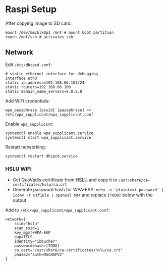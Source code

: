 # Raspi Setup

After copying image to SD card:

    mount /dev/mmcblk0p1 /mnt # mount boot partition
    touch /mnt/ssh # activates ssh

## Network

Edit `/etc/dhcpcd.conf`:

    # static ethernet interface for debugging
    interface eth0
    static ip_address=192.168.66.101/24
    static routers=192.168.66.100
    static domain_name_servers=8.8.8.8

Add WiFi credentials:

    wpa_passphrase [essid] [passphrase] >> /etc/wpa_supplicant/wpa_supplicant.conf

Enable `wpa_supplicant`:

    systemctl enable wpa_supplicant.service
    systemctl start wpa_supplicant.service

Restart networking:

    systemctl restart dhcpcd.service

### HSLU WiFi

- Get QuoVadis certificate from
  [HSLU](https://www.hslu.ch/-/media/campus/common/files/dokumente/h/helpdesk/anleitungen/netzwerk/wlan/sicherheitszertifikat/quovadis%20rca2%20der.zip?la=de-ch)
  and copy it to `/usr/share/ca-certificates/hslu/ca.crt`
- Generate password hash for WPA-EAP: `echo -n 'plaintext password' | iconv -t utf16le | openssl md4` and replace `[TODO]` below with the output.

Add to `/etc/wpa_supplicant/wpa_supplicant.conf`:

    network={
        ssid="hslu"
        scan_ssid=1
        key_mgmt=WPA-EAP
        eap=TTLS
        identity="ibbucher"
        password=hash:[TODO]
        ca_cert="/usr/share/ca-certificates/hslu/ca.crt"
        phase2="auth=MSCHAPV2"
    }

